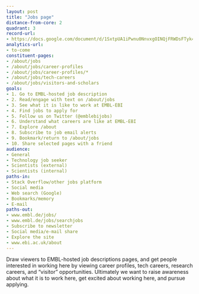 ```yaml
---
layout: post
title: "Jobs page"
distance-from-core: 2
quadrant: 3
record-url:
- https://docs.google.com/document/d/1SxtpUA1iPwnu0NnvxgOINQjFRWDsFTyk4ntvzoUSOUs
analytics-url:
- to-come
constituent-pages:
- /about/jobs
- /about/jobs/career-profiles
- /about/jobs/career-profiles/*
- /about/jobs/tech-careers
- /about/jobs/visitors-and-scholars
goals:
- 1. Go to EMBL-hosted job description
- 2. Read/engage with text on /about/jobs
- 3. See what it is like to work at EMBL-EBI
- 4. Find jobs to apply for 
- 5. Follow us on Twitter (@emblebijobs)
- 6. Understand what careers are like at EMBL-EBI
- 7. Explore /about
- 8. Subscribe to job email alerts
- 9. Bookmark/return to /about/jobs
- 10. Share selected pages with a friend
audience:
- General 
- Technology job seeker
- Scientists (external)
- Scientists (internal)
paths-in:
- Stack Overflow/other jobs platform
- Social media
- Web search (Google)
- Bookmarks/memory
- E-mail
paths-out:
- www.embl.de/jobs/
- www.embl.de/jobs/searchjobs
- Subscribe to newsletter
- Social media/e-mail share
- Explore the site
- www.ebi.ac.uk/about
---
```


Draw viewers to EMBL-hosted job descriptions pages, and get people interested in working here by viewing career profiles, tech careers, research careers, and “visitor” opportunities. Ultimately we want to raise awareness about what it is to work here, get excited about working here, and pursue applying. 
